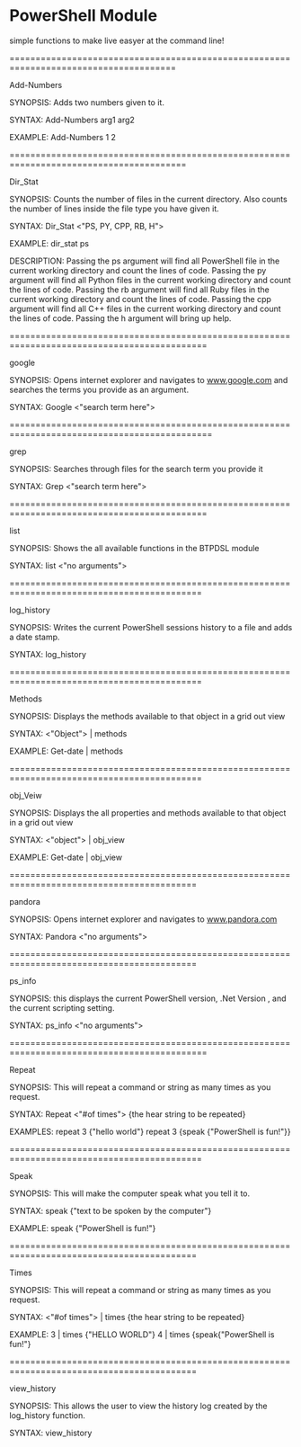 PowerShell Module
=================

simple functions to make live easyer at the command line!


  
  
======================================================================================  

Add-Numbers

  
SYNOPSIS:  Adds two numbers given to it.

SYNTAX:    Add-Numbers arg1 arg2
   
EXAMPLE:   Add-Numbers 1 2


    
========================================================================================

 
Dir_Stat

 

SYNOPSIS:
    Counts the number of files in the current directory.
    Also counts the number of lines inside the file type you have given it.


SYNTAX:  Dir_Stat <"PS, PY, CPP, RB, H">

EXAMPLE: dir_stat ps

 
DESCRIPTION:
    Passing the ps argument will find all PowerShell file in the current working directory and count the lines of       code.
    Passing the py argument will find all Python files in the current working directory and count the lines of          code.
    Passing the rb argument will find all Ruby files in the current working directory and count the lines of code.
    Passing the cpp argument will find all C++ files in the current working directory and count the lines of code.
    Passing the h argument will bring up help. 

 

 

============================================================================================

 
google

 
SYNOPSIS:
   Opens internet explorer and navigates to www.google.com and searches the terms you provide as an argument.

 
SYNTAX:
   Google <"search term here">

 
=============================================================================================

 
grep

 
SYNOPSIS:
  Searches through files for the search term you provide it

 
SYNTAX:
   Grep <"search term here">

 

============================================================================================

 
list

 

SYNOPSIS:
  Shows the all available functions in the BTPDSL module

 

SYNTAX:
  list <"no arguments">

 

===========================================================================================

 

log_history


SYNOPSIS:
   Writes the current PowerShell sessions history to a file and adds a date stamp.


SYNTAX:
  log_history <no arguments>

 

===========================================================================================

 
Methods

 
SYNOPSIS:
  Displays the methods available to that object in a grid out view

 
SYNTAX: <"Object"> | methods


EXAMPLE:  Get-date | methods

===========================================================================================   

 
obj_Veiw

 
SYNOPSIS:
  Displays the all properties and methods available to that object in a grid out view

 
SYNTAX:
  <"object"> | obj_view

EXAMPLE:
   Get-date | obj_view 

==========================================================================================

 
pandora

 
SYNOPSIS:
  Opens internet explorer and navigates to www.pandora.com

 
SYNTAX:
  Pandora <"no arguments">

 

==========================================================================================

 
ps_info

 
SYNOPSIS:
  this displays the current PowerShell version, .Net Version , and the current scripting setting.


SYNTAX:
  ps_info <"no arguments">

 

============================================================================================

 
Repeat

 
SYNOPSIS:
  This will repeat a command or string as many times as you request.

 
SYNTAX:
   Repeat <"#of times"> {the hear string to be repeated}   

 
EXAMPLES:
    repeat 3 {"hello world"} 
    repeat 3 {speak {"PowerShell is fun!"}}

 

===========================================================================================

 
Speak

 
SYNOPSIS:
  This will make the computer speak what you tell it to.

 
SYNTAX:
  speak {"text to be spoken by the computer"}

 
EXAMPLE:
  speak {"PowerShell is fun!"}

 

==========================================================================================

 
Times

 
SYNOPSIS:
  This will repeat a command or string as many times as you request.

 
SYNTAX:
  <"#of times"> | times {the hear string to be repeated}

 
EXAMPLE:
  3 | times {"HELLO WORLD"}
  4 | times {speak{"PowerShell is fun!"}

 

==========================================================================================

 
view_history


SYNOPSIS:
  This allows the user to view the history log created by the log_history function.

 
SYNTAX:
   view_history <no arguments>
